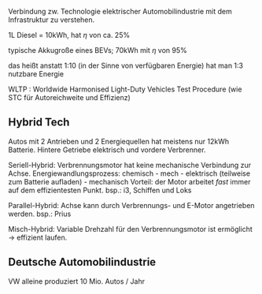 Verbindung zw. Technologie elektrischer Automobilindustrie mit dem Infrastruktur zu verstehen.

1L Diesel = 10kWh, hat $\eta$ von ca. 25%

typische Akkugroße eines BEVs; 70kWh mit $\eta$ von 95%

das heißt anstatt 1:10 (in der Sinne von verfügbaren Energie) hat man 1:3 nutzbare Energie

WLTP : Worldwide Harmonised Light-Duty Vehicles Test Procedure (wie STC für Autoreichweite und Effizienz)

## Hybrid Tech
Autos mit 2 Antrieben und 2 Energiequellen
hat meistens nur 12kWh Batterie. Hintere Getriebe elektrisch und vordere Verbrenner.

Seriell-Hybrid: Verbrennungsmotor hat keine mechanische Verbindung zur Achse.
Energiewandlungsprozess: chemisch - mech - elektrisch (teilweise zum Batterie aufladen) - mechanisch
Vorteil: der Motor arbeitet *fast* immer auf dem effizientesten Punkt. bsp.: i3, Schiffen und Loks

Parallel-Hybrid: Achse kann durch Verbrennungs- und E-Motor angetrieben werden. bsp.: Prius

Misch-Hybrid: Variable Drehzahl für den Verbrennungsmotor ist ermöglicht -> effizient laufen.

## Deutsche Automobilindustrie
VW alleine produziert 10 Mio. Autos / Jahr